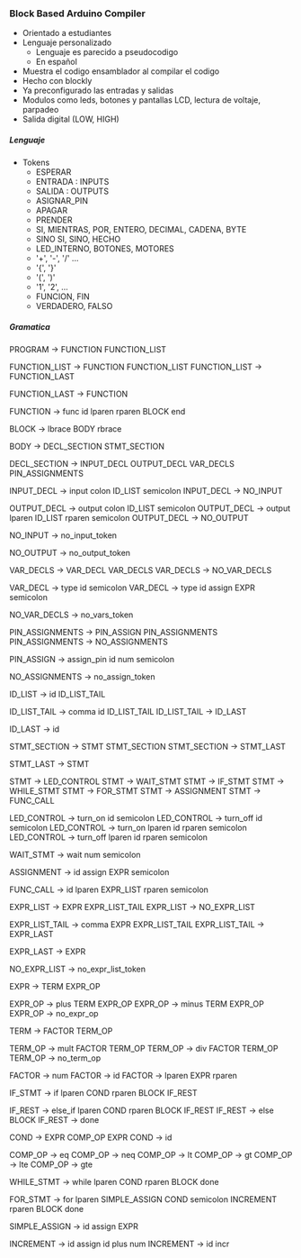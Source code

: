 ### Block Based Arduino Compiler
- Orientado a estudiantes
- Lenguaje personalizado
    - Lenguaje es parecido a pseudocodigo
    - En español
- Muestra el codigo ensamblador al compilar el codigo
- Hecho con blockly
- Ya preconfigurado las entradas y salidas
- Modulos como leds, botones y pantallas LCD, lectura de voltaje, parpadeo
- Salida digital (LOW, HIGH)

##### Lenguaje

- Tokens
    * ESPERAR
    * ENTRADA : INPUTS
    * SALIDA : OUTPUTS
    * ASIGNAR_PIN
    * APAGAR
    * PRENDER
    * SI, MIENTRAS, POR, ENTERO, DECIMAL, CADENA, BYTE
    * SINO SI, SINO, HECHO
    * LED_INTERNO, BOTONES, MOTORES
    * '+', '-', '/' ...
    * '{', '}'
    * '(', ')'
    * '1', '2', ...
    * FUNCION, FIN
    * VERDADERO, FALSO

##### Gramatica

<!-- LINE -> EXPR DELIM -->
<!-- EXPR -> EXPR OPERATOR EXPR -->
<!-- EXPR -> (EXPR) -->
<!-- DELIM -> ; -->
<!-- OPERATOR -> -->

PROGRAM -> FUNCTION FUNCTION_LIST

FUNCTION_LIST -> FUNCTION FUNCTION_LIST
FUNCTION_LIST -> FUNCTION_LAST

FUNCTION_LAST -> FUNCTION

FUNCTION -> func id lparen rparen BLOCK end

BLOCK -> lbrace BODY rbrace

BODY -> DECL_SECTION STMT_SECTION

DECL_SECTION -> INPUT_DECL OUTPUT_DECL VAR_DECLS PIN_ASSIGNMENTS

INPUT_DECL -> input colon ID_LIST semicolon
INPUT_DECL -> NO_INPUT

OUTPUT_DECL -> output colon ID_LIST semicolon
OUTPUT_DECL -> output lparen ID_LIST rparen semicolon
OUTPUT_DECL -> NO_OUTPUT

NO_INPUT -> no_input_token

NO_OUTPUT -> no_output_token

VAR_DECLS -> VAR_DECL VAR_DECLS
VAR_DECLS -> NO_VAR_DECLS

VAR_DECL -> type id semicolon
VAR_DECL -> type id assign EXPR semicolon

NO_VAR_DECLS -> no_vars_token

PIN_ASSIGNMENTS -> PIN_ASSIGN PIN_ASSIGNMENTS
PIN_ASSIGNMENTS -> NO_ASSIGNMENTS

PIN_ASSIGN -> assign_pin id num semicolon

NO_ASSIGNMENTS -> no_assign_token

ID_LIST -> id ID_LIST_TAIL

ID_LIST_TAIL -> comma id ID_LIST_TAIL
ID_LIST_TAIL -> ID_LAST

ID_LAST -> id

STMT_SECTION -> STMT STMT_SECTION
STMT_SECTION -> STMT_LAST

STMT_LAST -> STMT

STMT -> LED_CONTROL
STMT -> WAIT_STMT
STMT -> IF_STMT
STMT -> WHILE_STMT
STMT -> FOR_STMT
STMT -> ASSIGNMENT
STMT -> FUNC_CALL

LED_CONTROL -> turn_on id semicolon
LED_CONTROL -> turn_off id semicolon
LED_CONTROL -> turn_on lparen id rparen semicolon
LED_CONTROL -> turn_off lparen id rparen semicolon

WAIT_STMT -> wait num semicolon

ASSIGNMENT -> id assign EXPR semicolon

FUNC_CALL -> id lparen EXPR_LIST rparen semicolon

EXPR_LIST -> EXPR EXPR_LIST_TAIL
EXPR_LIST -> NO_EXPR_LIST

EXPR_LIST_TAIL -> comma EXPR EXPR_LIST_TAIL
EXPR_LIST_TAIL -> EXPR_LAST

EXPR_LAST -> EXPR

NO_EXPR_LIST -> no_expr_list_token

EXPR -> TERM EXPR_OP

EXPR_OP -> plus TERM EXPR_OP
EXPR_OP -> minus TERM EXPR_OP
EXPR_OP -> no_expr_op

TERM -> FACTOR TERM_OP

TERM_OP -> mult FACTOR TERM_OP
TERM_OP -> div FACTOR TERM_OP
TERM_OP -> no_term_op

FACTOR -> num
FACTOR -> id
FACTOR -> lparen EXPR rparen

IF_STMT -> if lparen COND rparen BLOCK IF_REST

IF_REST -> else_if lparen COND rparen BLOCK IF_REST
IF_REST -> else BLOCK
IF_REST -> done

COND -> EXPR COMP_OP EXPR
COND -> id

COMP_OP -> eq
COMP_OP -> neq
COMP_OP -> lt
COMP_OP -> gt
COMP_OP -> lte
COMP_OP -> gte

WHILE_STMT -> while lparen COND rparen BLOCK done

FOR_STMT -> for lparen SIMPLE_ASSIGN COND semicolon INCREMENT rparen BLOCK done

SIMPLE_ASSIGN -> id assign EXPR

INCREMENT -> id assign id plus num
INCREMENT -> id incr
